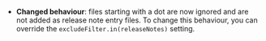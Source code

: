 - __Changed behaviour__: files starting with a dot are now ignored and are not added as release note entry files. To change this behaviour, you can override the `excludeFilter.in(releaseNotes)` setting.